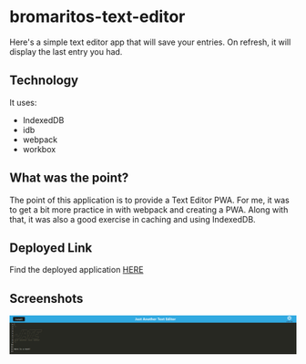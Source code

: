 # bromaritos-text-editor
Here's a simple text editor app that will save your entries. On refresh, it will display the last entry you had.

## Technology
It uses:
* IndexedDB
* idb
* webpack
* workbox

## What was the point?
The point of this application is to provide a Text Editor PWA. For me, it was to get a bit more practice in with webpack and creating a PWA. Along with that, it was also a good exercise in caching and using IndexedDB.

## Deployed Link
Find the deployed application <a href="https://aqueous-sierra-88477.herokuapp.com/">HERE<a/>

## Screenshots
![Screenshot of Text Editor](./screenshots/jace-home.PNG)